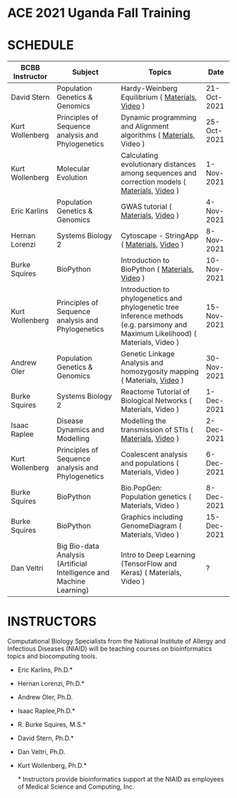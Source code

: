 # ACE 2021 Uganda Fall Training



# SCHEDULE

| BCBB Instructor | Subject                                                              | Topics                                                                                                        | Date        |
| --------------- | -------------------------------------------------------------------- | ------------------------------------------------------------------------------------------------------------- | ----------- |
| David Stern     | Population Genetics & Genomics                                       | Hardy-Weinberg Equilibrium ( [Materials](https://github.com/niaid/nbp_training_resources/blob/master/ace/population_genetics/HWE_Structure.ACE_Fall2021.zip), [Video](https://youtu.be/NzBXOXTPsrk) )                                                                                    | 21-Oct-2021 |
| Kurt Wollenberg | Principles of Sequence analysis and Phylogenetics                    | Dynamic programming and Alignment algorithms ( [Materials](https://github.com/niaid/nbp_training_resources/blob/master/ace/seq_analysis_phylogenetics/DynProgAlignAlgorithmsFall2021.zip), Video )                                                               | 25-Oct-2021 |
| Kurt Wollenberg | Molecular Evolution                                                  | Calculating evolutionary distances among sequences and correction models ( [Materials](https://github.com/niaid/nbp_training_resources/blob/master/ace/molecular_evolution/EvolutionaryDistancesCorrectionModels.zip), [Video](https://youtu.be/gswmgm87NQI) ) | 1-Nov-2021  |
| Eric Karlins    | Population Genetics & Genomics                                       | GWAS tutorial ( [Materials](https://github.com/niaid/ACE/tree/master/GWAS), [Video](https://youtu.be/WtfVsb5lu-w) )                                                                                               | 4-Nov-2021  |
| Hernan Lorenzi  | Systems Biology 2                                                    | Cytoscape - StringApp ( [Materials](https://github.com/niaid/nbp_training_resources/blob/master/ace/system_biology/cytoscape-2.zip), [Video](https://youtu.be/WrXyfiaTM7M) )                                                        | 8-Nov-2021  |
| Burke Squires   | BioPython                                                            | Introduction to BioPython ( [Materials](https://github.com/niaid/nbp_training_resources/blob/master/ace/biopython/biopython-notebook.zip), [Video](https://youtu.be/EsFB2SExL7o) )                                                                                     | 10-Nov-2021 |
| Kurt Wollenberg | Principles of Sequence analysis and Phylogenetics                    | Introduction to phylogenetics and phylogenetic tree inference methods (e.g. parsimony and Maximum Likelihood) ( Materials, Video ) | 15-Nov-2021 |
| Andrew Oler     | Population Genetics & Genomics                                       | Genetic Linkage Analysis and homozygosity mapping ( Materials, [Video](https://youtu.be/dfFKadSnRmc) )                                                             | 30-Nov-2021 |
| Burke Squires   | Systems Biology 2                                                    | Reactome Tutorial of Biological Networks ( Materials, Video )                                                                     | 1-Dec-2021  |
| Isaac Raplee    | Disease Dynamics and Modelling                                       | Modelling the transmission of STIs ( [Materials](https://github.com/niaid/nbp_training_resources/blob/master/ace/disease_dynamics/ACE_Uganda_Modeling_epispot.zip), [Video](https://youtu.be/gQvX9roYFgc) )                                                                           | 2-Dec-2021  |
| Kurt Wollenberg | Principles of Sequence analysis and Phylogenetics                    | Coalescent analysis and populations ( Materials, Video )                                                                          | 6-Dec-2021  |
| Burke Squires   | BioPython                                                            | Bio.PopGen: Population genetics ( Materials, Video )                                                                              | 8-Dec-2021  |
| Burke Squires   | BioPython                                                            | Graphics including GenomeDiagram ( Materials, Video )                                                                             | 15-Dec-2021 |
| Dan Veltri      | Big Bio-data Analysis (Artificial Intelligence and Machine Learning) | Intro to Deep Learning (TensorFlow and Keras) ( Materials, Video )                                                                | ?           |

# INSTRUCTORS
Computational Biology Specialists from the National Institute of Allergy and Infectious Diseases (NIAID) will be teaching courses on bioinformatics topics and biocomputing tools.

- Eric Karlins, Ph.D.\*
- Hernan Lorenzi, Ph.D.\*
- Andrew Oler, Ph.D.
- Isaac Raplee,Ph.D.\*
- R. Burke Squires, M.S.\*
- David Stern, Ph.D.\*
- Dan Veltri, Ph.D.
- Kurt Wollenberg, Ph.D.\*

	\* Instructors provide bioinformatics support at the NIAID as employees of Medical Science and Computing, Inc.
